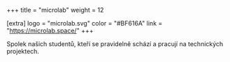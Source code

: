 +++
title = "microlab"
weight = 12

[extra]
logo = "microlab.svg"
color = "#BF616A"
link = "https://microlab.space/"
+++

Spolek našich studentů, kteří se pravidelně schází a pracují na technických projektech.

